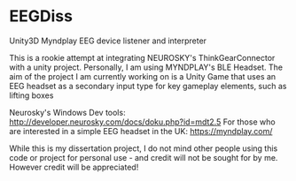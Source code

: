 # EEGDiss
Unity3D Myndplay EEG device listener and interpreter

This is a rookie attempt at integrating NEUROSKY's ThinkGearConnector with a unity project. Personally, I am using MYNDPLAY's BLE Headset.
The aim of the project I am currently working on is a Unity Game that uses an EEG headset as a secondary input type for key gameplay elements, such as lifting boxes

Neurosky's Windows Dev tools: http://developer.neurosky.com/docs/doku.php?id=mdt2.5
For those who are interested in a simple EEG headset in the UK: https://myndplay.com/

While this is my dissertation project, I do not mind other people using this code or project for personal use - and credit will not be sought for by me. However credit will be appreciated!
